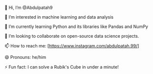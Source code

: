 👋 Hi, I’m @Abdulpatah9

👀 I’m interested in machine learning and data analysis

🌱 I’m currently learning Python and its libraries like Pandas and NumPy

💞️ I’m looking to collaborate on open-source data science projects.

📫 How to reach me: [https://www.instagram.com/abdulpatah.99/]

😄 Pronouns: he/him

⚡ Fun fact: I can solve a Rubik's Cube in under a minute!
